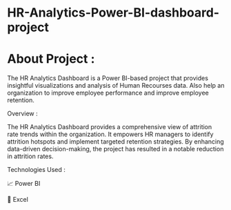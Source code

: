 # HR-Analytics-Power-BI-dashboard-project


# About Project :

The HR Analytics Dashboard is a Power BI-based project that provides insightful visualizations and analysis of Human Recourses data. Also help an organization to improve employee performance and improve employee retention. 


Overview :

The HR Analytics Dashboard provides a comprehensive view of attrition rate trends within the organization. It empowers HR managers to identify attrition hotspots and implement targeted retention strategies. By enhancing data-driven decision-making, the project has resulted in a notable reduction in attrition rates.


Technologies Used :

📈 Power BI

🔢 Excel




